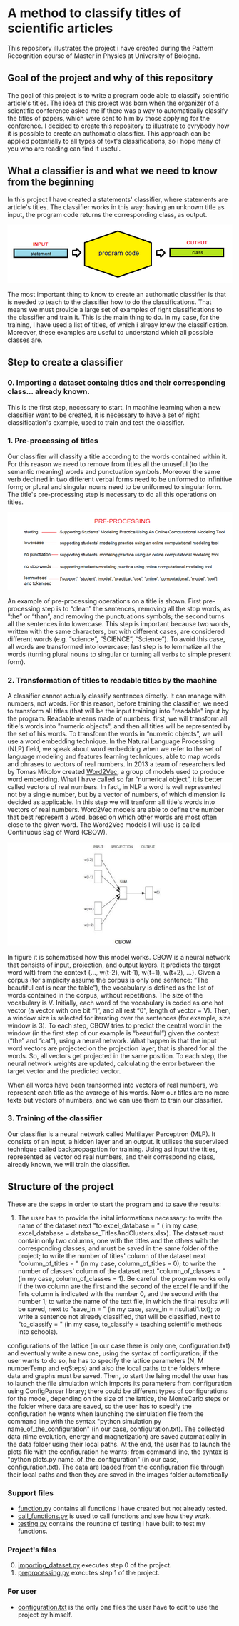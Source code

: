 # A method to classify titles of scientific articles
This repository illustrates the project i have created during the Pattern Recognition course of Master in Physics at University of Bologna.

## Goal of the project and why of this repository
The goal of this project is to write a program code able to classify scientific article's titles. The idea of this project was born when the organizer of a scientific conference asked me if there was a way to automatically classify the titles of papers, which were sent to him by those applying for the conference. 
I decided to create this repository to illustrate to evrybody how it is possible to create an authomatic classifier. This approach can be applied potentially to all types of text's classifications, so i hope many of you who are reading can find it useful.

## What a classifier is and what we need to know from the beginning
In this project I have created a statements' classifier, where statements are article's titles. The classifier works in this way: having an unknown title as input, the program code returns the corresponding class, as output.

![fig. how classifier works](https://github.com/martinacaramaschi/ClassificationOfTitles/blob/master/readme_images/01fig.statement_code_class.png)

The most important thing to know to create an authomatic classifier is that is needed to teach to the classifier how to do the classifications. That means we must provide a large set of examples of right classifications to the classifier and train it. This is the main thing to do. In my case, for the training, I have used a list of titles, of which i alreay knew the classification. Moreover, these examples are useful to understand which all possible classes are. 

## Step to create a classifier
### 0. Importing a dataset containg titles and their corresponding class... already known.
This is the first step, necessary to start. In machine learning when a new classifier want to be created, it is necessary to have a set of right classification's example, used to train and test the classifier. 
### 1. Pre-processing of titles
Our classifier will classify a title according to the words contained within it. For this reason we need to remove from titles all the unuseful (to the semantic meaning) words and punctuation symbols. Moreover the same verb declined in two different verbal forms need to be uniformed to infinitive form; or plural and singular nouns need to be uniformed to singular form. The title's pre-processing step is necessary to do all this operations on titles.

![fig. preprocessing steps](https://github.com/martinacaramaschi/ClassificationOfTitles/blob/master/readme_images/05fig.preprocessing.png)

An example of pre-processing operations on a title is shown. First pre-processing step is to “clean” the sentences, removing all the stop words, as “the” or “than”, and removing the punctuations symbols; the second turns all the sentences into lowercase. This step is important because two words, written with the same characters, but with different cases, are considered different words (e.g. “science”, “SCIENCE”, “Science”). To avoid this case, all words are transformed into lowercase; last step is to lemmatize all the words (turning plural nouns to singular or turning all verbs to simple present form). 
### 2. Transformation of titles to readable titles by the machine
A classifier cannot actually classify sentences directly. It can manage with numbers, not words. For this reason, before training the classifier, we need to transform all titles (that will be the input training) into "readable" input by the program. Readable means made of numbers. first, we will transform all title's words into "numeric objects", and then all titles will be represented by the set of his words.
To transform the words in “numeric objects”, we will use a word embedding technique. In the Natural Language Processing (NLP) field, we speak about word embedding when we refer to the set of language modeling and features learning techniques, able to map words and phrases to vectors of real numbers.  In 2013 a team of researchers led by Tomas Mikolov created [Word2Vec](https://arxiv.org/pdf/1301.3781.pdf%C3%AC%E2%80%94%20%C3%AC%E2%80%9E%C5%93), a group of models used to produce word embedding. What I have called so far “numerical object”, it is better called vectors of real numbers. In fact, in NLP a word is well represented not by a single number, but by a vector of numbers, of which dimension is decided as applicable. In this step we will tranform all title's words into vectors of real numbers. Word2Vec models are able to define the number that best represent a word, based on which other words are most often close to the given word. The Word2Vec models I will use is called Continuous Bag of Word (CBOW). 

![fig. Word2Vec model](https://github.com/martinacaramaschi/ClassificationOfTitles/blob/master/readme_images/02fig.Word2Vec_CBOW.JPG)

In figure it is schematised how this model works. CBOW is a neural network that consists of input, projection, and output layers. It predicts the target word w(t) from the context {…, w(t-2), w(t-1), w(t+1), w(t+2), …}. Given a corpus (for simplicity assume the corpus is only one sentence: “The beautiful cat is near the table”), the vocabulary is defined as the list of words contained in the corpus, without repetitions. The size of the vocabulary is V. Initially, each word of the vocabulary is coded as one hot vector (a vector with one bit “1”, and all rest “0”, length of vector = V). Then, a window size is selected for iterating over the sentences (for example, size window is 3). To each step, CBOW tries to predict the central word in the window (in the first step of our example is “beautiful”) given the context (“the” and “cat”), using a neural network. What happen is that the input word vectors are projected on the projection layer, that is shared for all the words. So, all vectors get projected in the same position. To each step, the neural network weights are updated, calculating the error between the target vector and the predicted vector.

When all words have been transormed into vectors of real numbers, we represent each title as the avarege of his words. Now our titles are no more texts but vectors of numbers, and we can use them to train our classifier.

### 3. Training of the classifier
Our classifier is a neural network called Multilayer Perceptron (MLP). It consists of an input, a hidden layer and an output. It utilises the supervised technique called backpropagation for training. Using asi input the titles, represented as vector od real numbers, and their corresponding class, already known, we will train the classifier.

## Structure of the project
These are the steps in order to start the program and to save the results:

1. The user has to provide the inital informations necessary: to write the name of the dataset next "to excel_database = " ( in my case, excel_database = database_TitlesAndClusters.xlsx). The dataset must contain only two columns, one with the titles and the others with the corresponding classes, and must be saved in the same folder of the project; to write the number of titles' column of the dataset next "column_of_titles = " (in my case, column_of_titles = 0); to write the number of classes' column of the dataset next "column_of_classes = " (in my case, column_of_classes = 1). Be careful: the program works only if the two column are the first and the second of the excel file and if the firts column is indicated with the number 0, and the second with the number 1; to write the name of the text file, in which the final results will be saved, next to "save_in = " (in my case, save_in = risultati1.txt); to write a sentence not already classified, that will be classified, next to "to_classify = " (in my case, to_classify = teaching scientific methods into schools).


configurations of the lattice (in our case there is only one, configuration.txt) and eventually write a new one, using the syntax of configuration; if the user wants to do so, he has to specify the lattice parameters (N, M numberTemp and eqSteps) and also the local paths to the folders where data and graphs must be saved.
Then, to start the Ising model the user has to launch the file simulation which imports its parameters from configuration using ConfigParser library; there could be different types of configurations for the model, depending on the size of the lattice, the MonteCarlo steps or the folder where data are saved, so the user has to specify the configuration he wants when launching the simulation file from the command line with the syntax "python simulation.py name_of_the_configuration" (in our case, configuration.txt). The collected data (time evolution, energy and magnetization) are saved automatically in the data folder using their local paths.
At the end, the user has to launch the plots file with the configuration he wants; from command line, the syntax is "python plots.py name_of_the_configuration" (in our case, configuration.txt). The data are loaded from the configuration file through their local paths and then they are saved in the images folder automatically


### Support files
- [function.py](https://github.com/martinacaramaschi/ClassificationOfTitles/blob/master/functions.py) contains all functions i have created but not already tested.
- [call_functions.py](https://github.com/martinacaramaschi/ClassificationOfTitles/blob/master/call_functions.py) is used to call functions and see how they work.
- [testing.py](https://github.com/martinacaramaschi/ClassificationOfTitles/blob/master/testing.py) contains the rountine of testing i have built to test my functions.
### Project's files
0. [importing_dataset.py](https://github.com/martinacaramaschi/ClassificationOfTitles/blob/master/importing_dataset.py) executes step 0 of the project.
1. [preprocessing.py](https://github.com/martinacaramaschi/ClassificationOfTitles/blob/master/preprocessing.py) executes step 1 of the project.
### For user
- [configuration.txt](https://github.com/martinacaramaschi/ClassificationOfTitles/blob/master/configuration.txt) is the only one files the user have to edit to use the project by himself.
